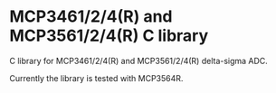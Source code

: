 # MCP3461/2/4(R) and MCP3561/2/4(R) C library

C library for MCP3461/2/4(R) and MCP3561/2/4(R) delta-sigma ADC.

Currently the library is tested with MCP3564R.

